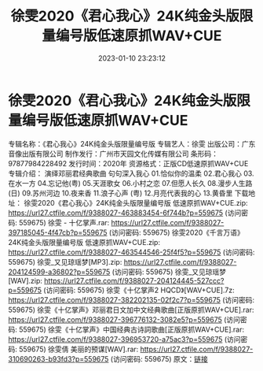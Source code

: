 ﻿---
title: 徐雯2020《君心我心》24K纯金头版限量编号版低速原抓WAV+CUE
date: 2023-01-10 23:23:12
categories: WAV车载音乐、镜像
tags: 华语中文
---
# 徐雯2020《君心我心》24K纯金头版限量编号版低速原抓WAV+CUE

专辑名称：《君心我心》24K纯金头版限量编号版
专辑艺人：徐雯
出版公司：广东音像出版有限公司
制作发行：广州市天园文化传媒有限公司
条形码：97877984228492
发行时间：2020年
资源格式：正版CD低速原抓WAV+CUE
专辑介绍：
演绎邓丽君经典歌曲 句句深入我心
01.恰似你的温柔
02.君心我心
03.在水一方
04.忘记他(粤)
05.天涯歌女
06.小村之恋
07.但愿人长久
08.漫步人生路(日)
09.苏州河边
10.夜来香
11.浪子心声 (粤)
12.月亮代表我的心
13.黄昏里
下载地址：
徐雯2020《君心我心》24K纯金头版限量编号版 低速原抓WAV+CUE.zip: https://url27.ctfile.com/f/9388027-463883454-6f744b?p=559675
(访问密码: 559675)
徐雯 - 十亿掌声.rar: https://url27.ctfile.com/f/9388027-397185045-4f47cb?p=559675
(访问密码: 559675)
徐雯2020《千言万语》24K纯金头版限量编号版 低速原抓WAV+CUE.zip: https://url27.ctfile.com/f/9388027-463544546-25f4f5?p=559675
(访问密码: 559675)
徐雯_又见琼瑶梦[MP3].zip: https://url27.ctfile.com/f/9388027-204124599-a36802?p=559675
(访问密码: 559675)
徐雯_又见琼瑶梦[WAV].zip: https://url27.ctfile.com/f/9388027-204124445-527ccc?p=559675
(访问密码: 559675)
徐雯《十亿掌声2 HQCD》[WAV+CUE].7z: https://url27.ctfile.com/f/9388027-382202135-02f2c7?p=559675
(访问密码: 559675)
徐雯《十亿掌声》邓丽君日文加中文经典歌曲[正版原抓WAV+CUE].rar: https://url27.ctfile.com/f/9388027-396776132-3082e5?p=559675
(访问密码: 559675)
徐雯《十亿掌声》中国经典古诗詞歌曲[正版原抓WAV+CUE].rar: https://url27.ctfile.com/f/9388027-396953720-a75ac3?p=559675
(访问密码: 559675)
徐雯倩 美丽的预谋[WAV].rar: https://url27.ctfile.com/f/9388027-310690263-b93fd3?p=559675
(访问密码: 559675)
原文：[链接](https://blog.sina.com.cn/s/blog_1647c7e76010310nm.html)